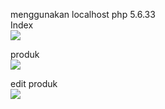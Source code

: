 menggunakan localhost php 5.6.33 <br>
Index <br>
<img src="https://i.ibb.co/XyBXXSD/index.png">

produk <br>
<img src="https://i.ibb.co/m9Wp1PX/produk.png">

edit produk <br>
<img src="https://i.ibb.co/Rb14b09/edit-produk.png">
